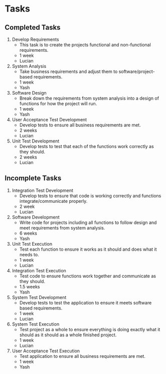 # Tasks

## Completed Tasks

1. Develop Requirements
    - This task is to create the projects functional and non-functional requirements.
    - 1 week
    - Lucian
2. System Analysis
    - Take business requirements and adjust them to software/project-based requirements.
    - 1 week
    - Yash
3. Software Design
    - Break down the requirements from system analysis into a design of functions for how the project will run.
    - 1 week
    - Yash
4. User Acceptance Test Development
    - Develop tests to ensure all business requirements are met.
    - 2 weeks
    - Lucian
5. Unit Test Development
    - Develop tests to test that each of the functions work correctly as they should.
    - 2 weeks
    - Lucian

## Incomplete Tasks

1. Integration Test Development
    - Develop tests to ensure that code is working correctly and functions integrate/communicate properly.
    - 2 week
    - Lucian
2. Software Development
    - Write code for projects including all functions to follow design and meet requirements from system analysis.
    - 6 weeks
    - Yash
3. Unit Test Execution
    - Test each function to ensure it works as it should and does what it needs to.
    - 1 week
    - Lucian
4. Integration Test Execution
    - Test code to ensure functions work together and communicate as they should.
    - 1.5 weeks
    - Yash
5. System Test Development
    - Develop tests to test the application to ensure it meets software based requirements.
    - 1 week
    - Lucian
6. System Test Execution
    - Test project as a whole to ensure everything is doing exactly what it should as it should as a whole finished project.
    - 1 week
    - Lucian
7. User Acceptance Test Execution
    - Test application to ensure all business requirements are met.
    - 1 week
    - Yash
